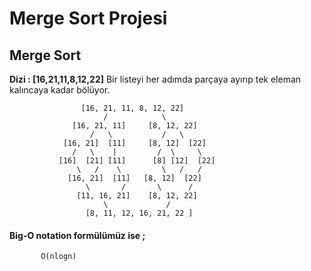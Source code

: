# Merge Sort Projesi 

## Merge Sort
 
 **Dizi : **[16,21,11,8,12,22]****
Bir listeyi her adımda parçaya ayırıp tek eleman kalıncaya kadar bölüyor.
			
		

                    [16, 21, 11, 8, 12, 22]
                         /            \
                  [16, 21, 11]     [8, 12, 22]
                      /   \           /   \
                [16, 21]  [11]     [8, 12]  [22]
                  /   \    |         /  \     \
               [16]  [21] [11]      [8] [12]  [22]
                   \   /    \         \   /   /
                 [16, 21]  [11]   [8, 12]  [22]
                     \       /       \      /    
                   [11, 16, 21]    [8, 12, 22]
                         \             /
                     [8, 11, 12, 16, 21, 22 ]

		
#### Big-O  notation formülümüz ise ;
		   O(nlogn)
